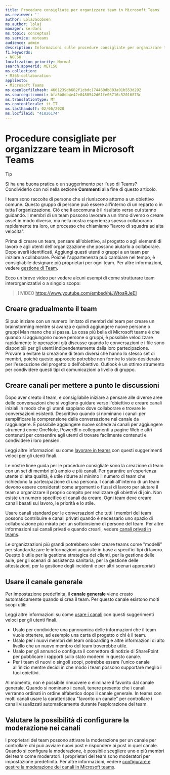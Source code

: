 ```yaml
---
title: Procedure consigliate per organizzare team in Microsoft Teams
ms.reviewer: ''
author: LolaJacobsen
ms.author: lolaj
manager: serdars
ms.topic: conceptual
ms.service: msteams
audience: admin
description: Informazioni sulle procedure consigliate per organizzare team in Microsoft teams per soddisfare le esigenze dell'organizzazione.
f1.keywords:
- NOCSH
localization_priority: Normal
search.appverid: MET150
ms.collection:
- M365-collaboration
appliesto:
- Microsoft Teams
ms.openlocfilehash: 4661239db682f1cbdc174460db803a01b553d292
ms.sourcegitcommit: bfa5b8db4e42e0480542d61fe05716c52016873c
ms.translationtype: MT
ms.contentlocale: it-IT
ms.lasthandoff: 02/06/2020
ms.locfileid: "41826174"
---
```

<a name="best-practices-for-organizing-teams-in-microsoft-teams"></a>Procedure consigliate per organizzare team in Microsoft Teams
======================================================

> [!TIP]
> Si ha una buona pratica o un suggerimento per l'uso di Teams? Condividerlo con noi nella sezione **Commenti** alla fine di questo articolo.

I team sono raccolte di persone che si riuniscono attorno a un obiettivo comune. Questo gruppo di persone può essere all'interno di un reparto o in tutta l'organizzazione. Ciò che li accomuna è il risultato verso cui stanno guidando. I membri di un team possono lavorare a un ritmo diverso o creare asset in modo diverso, ma nella nostra esperienza spesso collaborano rapidamente tra loro, un processo che chiamiamo "lavoro di squadra ad alta velocità".  

Prima di creare un team, pensare all'obiettivo, al progetto o agli elementi di lavoro e agli utenti dell'organizzazione che possono aiutarlo a collaborare. Dopo averli identificati, Aggiungi questi utenti o gruppi a un team per iniziare a collaborare. Poiché l'appartenenza può cambiare nel tempo, è consigliabile designare più proprietari per ogni team. Per altre informazioni, vedere [gestione di Team](https://support.office.com/article/Teams-and-Channels-df38ae23-8f85-46d3-b071-cb11b9de5499).

Ecco un breve video per vedere alcuni esempi di come strutturare team interorganizzativi o a singolo scopo:

> [!VIDEO https://www.youtube.com/embed/hjJWtoaRJeE]

## <a name="build-your-team-gradually"></a>Creare gradualmente il team

Si può iniziare con un numero limitato di membri del team per creare un brainstorming mentre si avanza e quindi aggiungere nuove persone o gruppi Man mano che si passa. La cosa più bella di Microsoft teams è che quando si aggiungono nuove persone o gruppi, è possibile velocizzare rapidamente le operazioni già discusse quando le conversazioni e i file sono disponibili per gli utenti indipendentemente dalla loro partecipazione. Provare a evitare la creazione di team diversi che hanno lo stesso set di membri, poiché questo approccio potrebbe non fornire lo stato desiderato per l'esecuzione del progetto o dell'obiettivo. Outlook è un ottimo strumento per condividere questi tipi di comunicazioni a livello di gruppo.

## <a name="create-channels-to-focus-discussions"></a>Creare canali per mettere a punto le discussioni

Dopo aver creato il team, è consigliabile iniziare a pensare alle diverse aree delle conversazioni che si vogliono guidare verso l'obiettivo e creare canali iniziali in modo che gli utenti sappiano dove collaborare e trovare le conversazioni esistenti. Descrittivo quando si nominano i canali per semplificare la comprensione della conversazione nel canale da raggiungere. È possibile aggiungere nuove schede ai canali per aggiungere strumenti come OneNote, PowerBI o collegamenti a pagine Web e altri contenuti per consentire agli utenti di trovare facilmente contenuti e condividere i loro pensieri.

Leggi altre informazioni su come [lavorare in teams](https://support.office.com/article/teams-and-channels-df38ae23-8f85-46d3-b071-cb11b9de5499#ID0EAABAAA=Work_in_teams) con questi suggerimenti veloci per gli utenti finali. 

Le nostre linee guida per le procedure consigliate sono la creazione di team con un set di membri più ampio e più canali.  Per garantire un'esperienza utente di alta qualità, è utile ridurre al minimo il numero di team che richiedono la partecipazione di una persona. I canali all'interno di un team devono essere considerati come argomenti o flussi di lavoro per aiutare il team a organizzare il proprio compito per realizzare gli obiettivi di join. Non esiste un numero specifico di canali da creare. Ogni team deve creare canali basati sul lavoro, le priorità e lo stile. 

Usare canali standard per le conversazioni che tutti i membri del team possono contribuire e canali privati quando è necessario uno spazio di collaborazione più mirato per un sottoinsieme di persone del team. Per altre informazioni sui canali privati e quando crearli, vedere [canali privati in teams](private-channels.md).

Le organizzazioni più grandi potrebbero voler creare teams come "modelli" per standardizzare le informazioni acquisite in base a specifici tipi di lavoro.  Questo è utile per la gestione strategica dei clienti, per la gestione delle aule, per gli scenari di assistenza sanitaria, per la gestione delle attestazioni, per la gestione degli incidenti e per altri scenari appropriati

## <a name="use-the-general-channel"></a>Usare il canale generale

Per impostazione predefinita, il **canale generale** viene creato automaticamente quando si crea il team. Per questo canale esistono molti scopi utili:

Leggi altre informazioni su come [usare i canali](https://support.office.com/article/teams-and-channels-df38ae23-8f85-46d3-b071-cb11b9de5499#ID0EAABAAA=Work_in_channels) con questi suggerimenti veloci per gli utenti finali.

- Usalo per condividere una panoramica delle informazioni che il team vuole ottenere, ad esempio una carta di progetto o chi è il team.
- Usalo per i nuovi membri del team onboarding e altre informazioni di alto livello che un nuovo membro del team troverebbe utile.
- Usalo per gli annunci o configura il connettore di notizie di SharePoint per pubblicare i rapporti sullo stato moderni in questo canale.  
- Per i team di nuovi o singoli scopi, potrebbe essere l'unico canale all'inizio mentre decidi in che modo i team possono supportare meglio i tuoi obiettivi.

Al momento, non è possibile rimuovere o eliminare il favorito dal canale generale. Quando si nominano i canali, tenere presente che i canali verranno ordinati in ordine alfabetico dopo il canale generale. In teams con molti canali usare la caratteristica "favorito un canale" per controllare i canali visualizzati automaticamente durante l'esplorazione del team. 

## <a name="consider-setting-up-moderation-in-your-channels"></a>Valutare la possibilità di configurare la moderazione nei canali

I proprietari del team possono attivare la moderazione per un canale per controllare chi può avviare nuovi post e rispondere ai post in quel canale. Quando si configura la moderazione, è possibile scegliere uno o più membri del team come moderatori. I proprietari del team sono moderatori per impostazione predefinita. Per altre informazioni, vedere [configurare e gestire la moderazione dei canali in Microsoft teams](manage-channel-moderation-in-teams.md).

